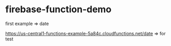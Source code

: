 # firebase-function-demo


first example => date

https://us-central1-functions-example-5a84c.cloudfunctions.net/date => for test


